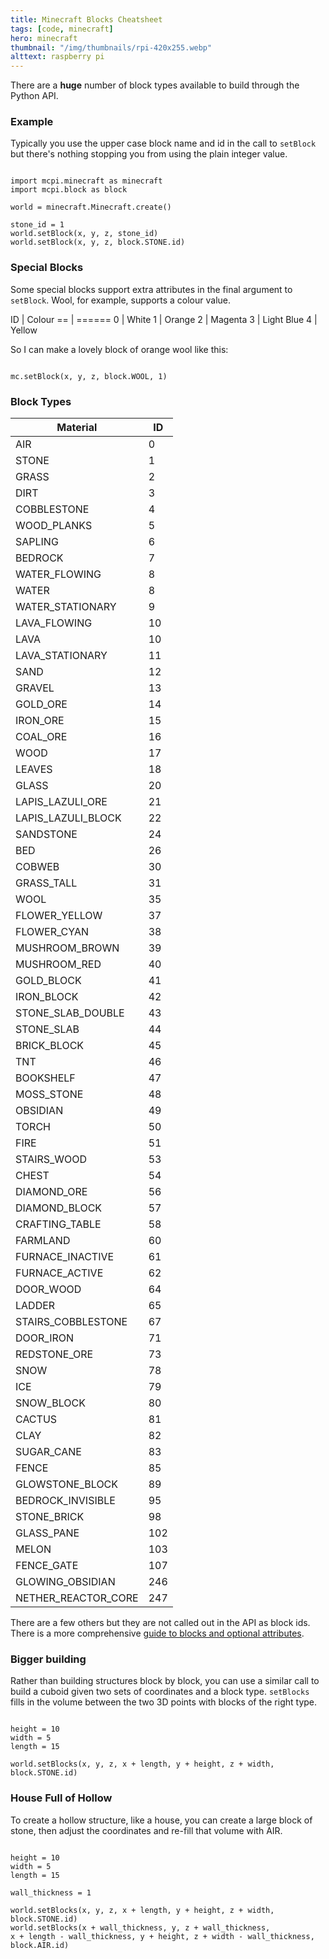 ```yaml
---
title: Minecraft Blocks Cheatsheet
tags: [code, minecraft]
hero: minecraft
thumbnail: "/img/thumbnails/rpi-420x255.webp"
alttext: raspberry pi
---
```


There are a **huge** number of block types available to build through the Python API.

### Example

Typically you use the upper case block name and id in the call to <code>setBlock</code> but
there's nothing stopping you from using the plain integer value.

```

import mcpi.minecraft as minecraft
import mcpi.block as block

world = minecraft.Minecraft.create()

stone_id = 1
world.setBlock(x, y, z, stone_id)
world.setBlock(x, y, z, block.STONE.id)

```

### Special Blocks

Some special blocks support extra attributes in the final argument to
<code>setBlock</code>. Wool, for example, supports a colour value.

ID | Colour
== | ======
0 | White
1 | Orange
2 | Magenta
3 | Light Blue
4 | Yellow

So I can make a lovely block of orange wool like this:

```

mc.setBlock(x, y, z, block.WOOL, 1)

```

### Block Types

| Material            | ID  |
| ------------------- | --- |
| AIR                 | 0   |
| STONE               | 1   |
| GRASS               | 2   |
| DIRT                | 3   |
| COBBLESTONE         | 4   |
| WOOD_PLANKS         | 5   |
| SAPLING             | 6   |
| BEDROCK             | 7   |
| WATER_FLOWING       | 8   |
| WATER               | 8   |
| WATER_STATIONARY    | 9   |
| LAVA_FLOWING        | 10  |
| LAVA                | 10  |
| LAVA_STATIONARY     | 11  |
| SAND                | 12  |
| GRAVEL              | 13  |
| GOLD_ORE            | 14  |
| IRON_ORE            | 15  |
| COAL_ORE            | 16  |
| WOOD                | 17  |
| LEAVES              | 18  |
| GLASS               | 20  |
| LAPIS_LAZULI_ORE    | 21  |
| LAPIS_LAZULI_BLOCK  | 22  |
| SANDSTONE           | 24  |
| BED                 | 26  |
| COBWEB              | 30  |
| GRASS_TALL          | 31  |
| WOOL                | 35  |
| FLOWER_YELLOW       | 37  |
| FLOWER_CYAN         | 38  |
| MUSHROOM_BROWN      | 39  |
| MUSHROOM_RED        | 40  |
| GOLD_BLOCK          | 41  |
| IRON_BLOCK          | 42  |
| STONE_SLAB_DOUBLE   | 43  |
| STONE_SLAB          | 44  |
| BRICK_BLOCK         | 45  |
| TNT                 | 46  |
| BOOKSHELF           | 47  |
| MOSS_STONE          | 48  |
| OBSIDIAN            | 49  |
| TORCH               | 50  |
| FIRE                | 51  |
| STAIRS_WOOD         | 53  |
| CHEST               | 54  |
| DIAMOND_ORE         | 56  |
| DIAMOND_BLOCK       | 57  |
| CRAFTING_TABLE      | 58  |
| FARMLAND            | 60  |
| FURNACE_INACTIVE    | 61  |
| FURNACE_ACTIVE      | 62  |
| DOOR_WOOD           | 64  |
| LADDER              | 65  |
| STAIRS_COBBLESTONE  | 67  |
| DOOR_IRON           | 71  |
| REDSTONE_ORE        | 73  |
| SNOW                | 78  |
| ICE                 | 79  |
| SNOW_BLOCK          | 80  |
| CACTUS              | 81  |
| CLAY                | 82  |
| SUGAR_CANE          | 83  |
| FENCE               | 85  |
| GLOWSTONE_BLOCK     | 89  |
| BEDROCK_INVISIBLE   | 95  |
| STONE_BRICK         | 98  |
| GLASS_PANE          | 102 |
| MELON               | 103 |
| FENCE_GATE          | 107 |
| GLOWING_OBSIDIAN    | 246 |
| NETHER_REACTOR_CORE | 247 |

There are a few others but they are not called out in the API as block ids. There is
a more comprehensive <a href="http://minecraft.gamepedia.com/Pocket_Edition_data_values">guide to blocks and optional attributes</a>.

### Bigger building

Rather than building structures block by block, you can use a similar call to build
a cuboid given two sets of coordinates and a block type. <code>setBlocks</code> fills in
the volume between the two 3D points with blocks of the right type.

```

height = 10
width = 5
length = 15

world.setBlocks(x, y, z, x + length, y + height, z + width, block.STONE.id)

```

### House Full of Hollow

To create a hollow structure, like a house, you can create a large block of stone, then
adjust the coordinates and re-fill that volume with AIR.

```

height = 10
width = 5
length = 15

wall_thickness = 1

world.setBlocks(x, y, z, x + length, y + height, z + width, block.STONE.id)
world.setBlocks(x + wall_thickness, y, z + wall_thickness,
x + length - wall_thickness, y + height, z + width - wall_thickness,
block.AIR.id)

```

